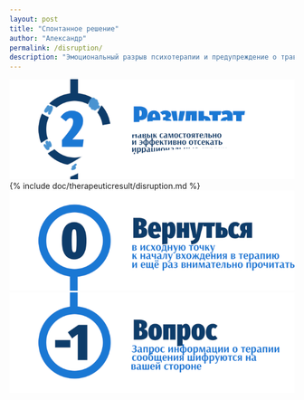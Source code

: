 ```yaml
---
layout: post
title: "Спонтанное решение"
author: "Александр"
permalink: /disruption/
description: "Эмоциональный разрыв психотерапии и предупреждение о травмирующем исходе не дающим результата сформулированного в запросе на терапию"
---
```


<a href="/result/">![Разрыв работы с терапевтом](/_img/23.png)</a>
{% include doc/therapeuticresult/disruption.md %}  
<a href="/result/">![Psychotherapy for Russian-speaking IT professionals](/_img/0.png)</a>  
<a href="https://bit.ly/3yhBEb4" target=_blank>![Вопросы ответы для пациента психотерапевта](/_img/-1.png)</a>
